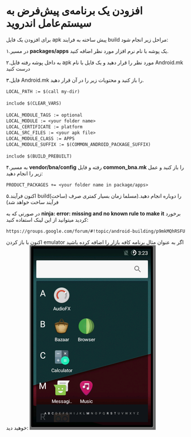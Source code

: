 # افزودن یک برنامه‌ی پیش‌فرض به سیستم‌عامل اندروید

برای افزودن یک فایل apk پیش ساخته به فرایند build مراحل زیر انجام شود:

۱.در مسیر **packages/apps**   یک پوشه با نام نرم افزار مورد نظر اضافه کنید.

۲.به داخل پوشه رفته فایل apk مورد نظر را قرار دهید و یک فایل با نام Android.mk درست کنید 

۳.فایل Android.mk را باز کنید و محتویات زیر را در آن قرار دهید.


```
LOCAL_PATH := $(call my-dir)

include $(CLEAR_VARS)

LOCAL_MODULE_TAGS := optional
LOCAL_MODULE := <your folder name>
LOCAL_CERTIFICATE := platform
LOCAL_SRC_FILES := <your apk file>
LOCAL_MODULE_CLASS := APPS
LOCAL_MODULE_SUFFIX := $(COMMON_ANDROID_PACKAGE_SUFFIX)

include $(BUILD_PREBUILT)
```

۴.به مسیر **vendor/bna/config** رفته و فایل **common_bna.mk** را باز کنید و عمل زیر را انجام دهید:
```
PRODUCT_PACKAGES += <your folder name in package/apps>
```
۵.اکنون فرآیند  build(ساخت) را دوباره انجام دهید.(مسلما زمان بسیار کمتری صرف فرآیند ساخت خواهد شد)

در صورتی که به  **ninja: error:  missing and no known rule to make it** برخورد کردید میتوانید از این لینک استفاده کنید:
```
https://groups.google.com/forum/#!topic/android-building/p9mkMQhRSFU
```

اکنون با باز کردن emulator اگر به عنوان مثال برنامه کافه بازار را اضافه کرده باشید خوهید دید:
![alt text](add_apk_result.png)
